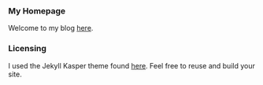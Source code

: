 ### My Homepage

Welcome to my blog [here](https://jennymhkao.github.io).

### Licensing

I used the Jekyll Kasper theme found [here](https://github.com/rosario/kasper). Feel free to reuse and build your site.